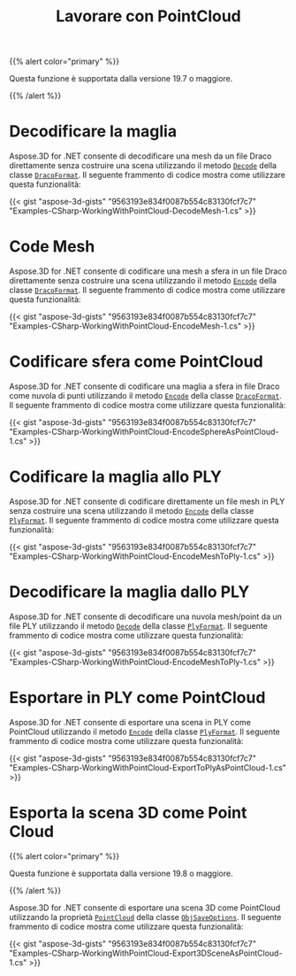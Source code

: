 ﻿---
title: Lavorare con PointCloud
type: docs
weight: 150
url: /it/net/working-with-pointcloud/
description: Aspose.3D for .NET consente di decodificare una mesh da un file Draco direttamente senza costruire una scena utilizzando il metodo Decode della classe DracoFormat.
---
{{% alert color="primary" %}} 

Questa funzione è supportata dalla versione 19.7 o maggiore.

{{% /alert %}} 
# **Decodificare la maglia**
Aspose.3D for .NET consente di decodificare una mesh da un file Draco direttamente senza costruire una scena utilizzando il metodo [`Decode`](https://reference.aspose.com/net/3d/aspose.threed.formats.dracoformat/decode/methods/1) della classe [`DracoFormat`](https://reference.aspose.com/net/3d/aspose.threed.formats/dracoformat). Il seguente frammento di codice mostra come utilizzare questa funzionalità:



{{< gist "aspose-3d-gists" "9563193e834f0087b554c83130fcf7c7" "Examples-CSharp-WorkingWithPointCloud-DecodeMesh-1.cs" >}}
# **Code Mesh**
Aspose.3D for .NET consente di codificare una mesh a sfera in un file Draco direttamente senza costruire una scena utilizzando il metodo [`Encode`](https://reference.aspose.com/net/3d/aspose.threed.formats.dracoformat/encode/methods/2) della classe [`DracoFormat`](https://reference.aspose.com/net/3d/aspose.threed.formats/dracoformat). Il seguente frammento di codice mostra come utilizzare questa funzionalità:



{{< gist "aspose-3d-gists" "9563193e834f0087b554c83130fcf7c7" "Examples-CSharp-WorkingWithPointCloud-EncodeMesh-1.cs" >}}
# **Codificare sfera come PointCloud**
Aspose.3D for .NET consente di codificare una maglia a sfera in file Draco come nuvola di punti utilizzando il metodo [`Encode`](https://reference.aspose.com/net/3d/aspose.threed.formats.dracoformat/encode/methods/2) della classe [`DracoFormat`](https://reference.aspose.com/net/3d/aspose.threed.formats/dracoformat). Il seguente frammento di codice mostra come utilizzare questa funzionalità:



{{< gist "aspose-3d-gists" "9563193e834f0087b554c83130fcf7c7" "Examples-CSharp-WorkingWithPointCloud-EncodeSphereAsPointCloud-1.cs" >}}
# **Codificare la maglia allo PLY**
Aspose.3D for .NET consente di codificare direttamente un file mesh in PLY senza costruire una scena utilizzando il metodo [`Encode`](https://reference.aspose.com/net/3d/aspose.threed.formats.plyformat/encode/methods/1) della classe [`PlyFormat`](https://reference.aspose.com/net/3d/aspose.threed.formats/plyformat). Il seguente frammento di codice mostra come utilizzare questa funzionalità:



{{< gist "aspose-3d-gists" "9563193e834f0087b554c83130fcf7c7" "Examples-CSharp-WorkingWithPointCloud-EncodeMeshToPly-1.cs" >}}
# **Decodificare la maglia dallo PLY**
Aspose.3D for .NET consente di decodificare una nuvola mesh/point da un file PLY utilizzando il metodo [`Decode`](https://reference.aspose.com/net/3d/aspose.threed.formats.plyformat/decode/methods/1) della classe [`PlyFormat`](https://reference.aspose.com/net/3d/aspose.threed.formats/plyformat). Il seguente frammento di codice mostra come utilizzare questa funzionalità:



{{< gist "aspose-3d-gists" "9563193e834f0087b554c83130fcf7c7" "Examples-CSharp-WorkingWithPointCloud-EncodeMeshToPly-1.cs" >}}
# **Esportare in PLY come PointCloud**
Aspose.3D for .NET consente di esportare una scena in PLY come PointCloud utilizzando il metodo [`Encode`](https://reference.aspose.com/net/3d/aspose.threed.formats.plyformat/encode/methods/1) della classe [`PlyFormat`](https://reference.aspose.com/net/3d/aspose.threed.formats/plyformat). Il seguente frammento di codice mostra come utilizzare questa funzionalità:



{{< gist "aspose-3d-gists" "9563193e834f0087b554c83130fcf7c7" "Examples-CSharp-WorkingWithPointCloud-ExportToPlyAsPointCloud-1.cs" >}}
# **Esporta la scena 3D come Point Cloud**
{{% alert color="primary" %}} 

Questa funzione è supportata dalla versione 19.8 o maggiore.

{{% /alert %}} 

Aspose.3D for .NET consente di esportare una scena 3D come PointCloud utilizzando la proprietà [`PointCloud`](https://reference.aspose.com/net/3d/aspose.threed.formats/objsaveoptions/properties/pointcloud) della classe [`ObjSaveOptions`](https://reference.aspose.com/net/3d/aspose.threed.formats/objsaveoptions). Il seguente frammento di codice mostra come utilizzare questa funzionalità:

{{< gist "aspose-3d-gists" "9563193e834f0087b554c83130fcf7c7" "Examples-CSharp-WorkingWithPointCloud-Export3DSceneAsPointCloud-1.cs" >}}
